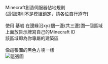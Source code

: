 Minecraft創造伺服器佔地規則<br>
(這個規則不是模組鎖定，請各位自行遵守)<br>
<br>
使用 基岩 在邊緣沿xyz個一邊(共三邊)圍一個區域<br>
上面放告示牌寫自己的Minecraft ID<br>
該區域即為你專屬的建築區<br>
<br>
像這張圖的黑色方塊一樣<br>
![這張圖](https://pxt.azureedge.net/blob/f804551c806485b2aeca2d316ef5fcf0ca8b0e18/static/mods/3d-axis.jpg)
<br>
